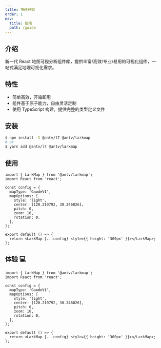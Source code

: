 ```yaml
---
title: 快速开始
order: 1
nav:
  title: 指南
  path: /guide
---
```


## 介绍

新一代 React 地图可视分析组件库，提供丰富/高效/专业/易用的可视化组件，一站式满足地理可视化需求。

## 特性

- 简单高效，开箱即用
- 组件基于原子能力，自由灵活定制
- 使用 TypeScript 构建，提供完整的类型定义文件

## 安装

```bash
$ npm install -S @antv/l7 @antv/larkmap
# or
$ yarn add @antv/l7 @antv/larkmap
```

## 使用

```tsx | pure
import { LarkMap } from '@antv/larkmap';
import React from 'react';

const config = {
  mapType: 'GaodeV1',
  mapOptions: {
    style: 'light',
    center: [120.210792, 30.246026],
    pitch: 0,
    zoom: 10,
    rotation: 0,
  },
};

export default () => {
  return <LarkMap {...config} style={{ height: '300px' }}></LarkMap>;
};
```

## 体验 💻

```tsx | compact
import { LarkMap } from '@antv/larkmap';
import React from 'react';

const config = {
  mapType: 'GaodeV1',
  mapOptions: {
    style: 'light',
    center: [120.210792, 30.246026],
    pitch: 0,
    zoom: 10,
    rotation: 0,
  },
};

export default () => {
  return <LarkMap {...config} style={{ height: '300px' }}></LarkMap>;
};
```
